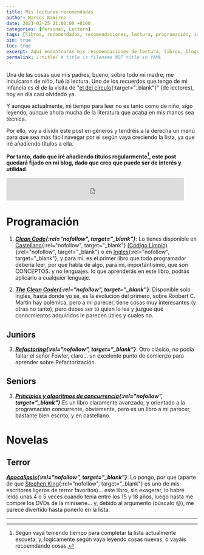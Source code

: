 ```yaml
---
title: Mis lecturas recomendadas
author: Marcos Ramírez
date: 2021-02-25 21:00:00 +0100
categories: [Personal, Lectura]
tags: [libros, recomendados, recomendaciones, lectura, programación, informática]
pin: true
toc: true
excerpt: Aquí encontrarás mis recomendaciones de lectura, libros, blogs, papers, etc... y, por supuesto, espero vuestras recomendaciones, tanto literatura técnica (informática), como novelas.
permalink: /:title/ # title is filename NOT title in YAML
---
```


Una de las cosas que mis padres, bueno, sobre todo mi madre, me inculcaron de niño, fué la lectura.
Uno de los recuerdos que tengo de mi infancia es el de la visita de "[el del círculo](https://www.circulo.es/){:target="_blank"}" (de lectores), hoy en día casi olvidado ya.

Y aunque actualmente, mi tiempo para leer no es tanto como de niño, sigo leyendo, aunque ahora mucha de la literatura que acaba en mis manos sea técnica.

Por ello, voy a dividir este post en géneros y tendréis a la derecha un menú para que sea más fácil navegar por el según vaya creciendo la lista, ya que iré añadiendo títulos a ella.

**Por tanto, dado que iré añadiendo títulos regularmente[^1], este post quedará fijado en mi blog, dado que creo que puede ser de interés y utilidad**.

<iframe src="https://rcm-eu.amazon-adsystem.com/e/cm?o=30&p=26&l=ur1&category=audiblees&banner=01TE432HXVN1N1H4F102&f=ifr&linkID=5db01fee75408df1b00f3d0bb49d1de3&t=vivirjugand03-21&tracking_id=vivirjugand03-21" width="468" height="60" scrolling="no" border="0" marginwidth="0" style="border:none;" frameborder="0"></iframe>

# Programación

1. ***[Clean Code](https://amzn.to/3aPT5VQ){:rel="nofollow", target="_blank"}***: Lo tienes disponible en [Castellano](https://amzn.to/3syncHv){:rel="nofollow", target="_blank"} [(Código Limpio)](https://amzn.to/3syncHv){:rel="nofollow", target="_blank"} o en [Ingles](https://amzn.to/3aPT5VQ){:rel="nofollow", target="_blank"}, y para mí, es el primer libro que todo programador debería leer, por que habla de algo, para mí, importántisimo, que son CONCEPTOS. y no lenguajes. lo que aprenderás en este libro, podrás aplicarlo a cualquier lenguaje.

2. ***[The Clean Coder](https://amzn.to/2ZPOaOj){:rel="nofollow", target="_blank"}***: Disponible solo inglés, hasta donde yo sé, es la evolución del primero, sobre Roobert C. Martin hay polémica, pero a mi parecer, tiene cosas muy interesantes (y otras no tanto), pero debes ser tú quien lo lea y juzgue qué conocmientos adquiridos le parecen útiles y cuales no.

## Juniors

3. ***[Refactoring](https://amzn.to/3qWOxCy){:rel="nofollow", target="_blank"}***: Otro clásico, no podía faltar el señor Fowler, claro... un excelente punto de comienzo para aprender sobre Refactorización.

## Seniors

3. ***[Principios y algoritmos de concurrencia](https://amzn.to/3aTHiWH){:rel="nofollow", target="_blank"}*** Es un libro claramente avanzado, y orientado a la programación concurrente, obviamente, pero es un libro a mi parecer, bastante bien escrito, y en castellano.

# Novelas

## Terror

***[Apocalipsis](https://amzn.to/3aV6A6C){:rel="nofollow", target="_blank"}***: Lo pongo, por que (aparte de que [Stephen King](https://amzn.to/37N8rbw){:rel="nofollow", target="_blank"} es uno de mis escritores ligeros de terror favoritos)... este libro, sin exagerar, lo habré leído unas 4 o 5 veces cuando tenía entre los 15 y 18 años, luego hasta me compré los DVDs de la miniserie... y, debido al argumento (búscalo 😛), me parece divertido hasta ponerlo en la lista.

---
[^1]: Según vaya teniendo tiempo para completar la lista actualmente escueta, y, logicamente según vaya leyendo cosas nuevas, o vayáis recoemdando cosas.
